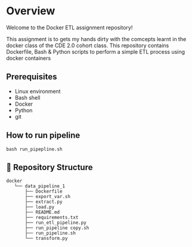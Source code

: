 # Overview

Welcome to the Docker ETL assignment repository!

This assignment is to gets my hands dirty with the comcepts learnt in the docker class of the CDE 2.0 cohort class.
This repository contains Dockerfile, Bash & Python scripts to perform a simple ETL process using docker containers

## Prerequisites

- Linux environment
- Bash shell
- Docker
- Python
- git

## How to run pipeline
```shell
bash run_pipepline.sh
```

## 📂 Repository Structure
```
docker
   └── data_pipeline_1
       ├── Dockerfile
       ├── export_var.sh
       ├── extract.py
       ├── load.py
       ├── README.md
       ├── requirements.txt
       ├── run_etl_pipeline.py
       ├── run_pipeline copy.sh
       ├── run_pipeline.sh
       └── transform.py
```
